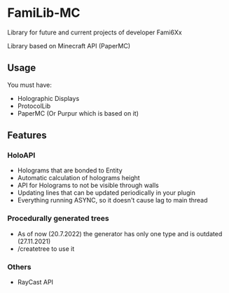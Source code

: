 # FamiLib-MC

Library for future and current projects of developer Fami6Xx

Library based on Minecraft API (PaperMC)

## Usage

You must have:
- Holographic Displays
- ProtocolLib
- PaperMC (Or Purpur which is based on it)

## Features

### HoloAPI
- Holograms that are bonded to Entity
- Automatic calculation of holograms height
- API for Holograms to not be visible through walls
- Updating lines that can be updated periodically in your plugin
- Everything running ASYNC, so it doesn't cause lag to main thread

### Procedurally generated trees
- As of now (20.7.2022) the generator has only one type and is outdated (27.11.2021)
- /createtree to use it

### Others
- RayCast API